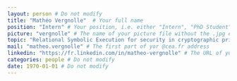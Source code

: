 ```yaml
---
layout: person # Do not modify
title: "Mathéo Vergnolle"  # Your full name
position: "Intern" # Your position, i.e. either "Intern", "PhD Student", "Postdoc" or "Tenured Researcher"
picture: "vergnolle" # The name of your picture file without the .jpg extension
topic: "Relational Symbolic Execution for security in cryptographic primitives" # For interns, PhD students and postdocs, briefly describe your research topic (tenured researchers should remove this line)
mail: "matheo.vergnolle" # The first part of yor @cea.fr address
linkedin: "https://fr.linkedin.com/in/matheo-vergnolle" # The URL of your Linkedin page if you have one, otherwise remove the line
categories: people # Do not modify
date: 1970-01-01 # Do not modify
---
```

